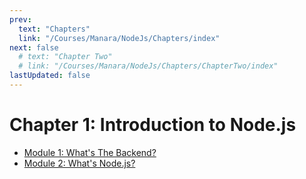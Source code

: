 ```yaml
---
prev:
  text: "Chapters"
  link: "/Courses/Manara/NodeJs/Chapters/index"
next: false
  # text: "Chapter Two"
  # link: "/Courses/Manara/NodeJs/Chapters/ChapterTwo/index"
lastUpdated: false
---
```


# Chapter 1: Introduction to Node.js

- [Module 1: What's The Backend?](ModuleOne.md)
- [Module 2: What's Node.js?](ModuleTwo.md)
